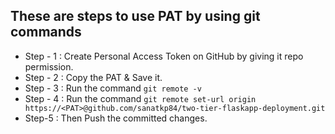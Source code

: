 
## These are steps to use PAT by using git commands

- Step - 1 : Create Personal Access Token on GitHub by giving it repo permission.
- Step - 2 : Copy the PAT & Save it.
- Step - 3 : Run the command 
` git remote -v `
- Step - 4 : Run the command
`git remote set-url origin https://<PAT>@github.com/sanatkp84/two-tier-flaskapp-deployment.git`
- Step-5 : Then Push the committed changes.

